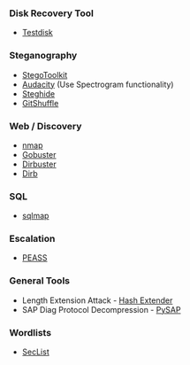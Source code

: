 
### Disk Recovery Tool

- [Testdisk](https://www.cgsecurity.org/wiki/TestDisk)

### Steganography

- [StegoToolkit](https://github.com/DominicBreuker/stego-toolkit)
- [Audacity](https://www.audacityteam.org/) (Use Spectrogram functionality)
- [Steghide](http://steghide.sourceforge.net/index.php)
- [GitShuffle](http://manpages.ubuntu.com/manpages/bionic/man1/gifshuffle.1.html)

### Web / Discovery

- [nmap](https://nmap.org/)
- [Gobuster](https://github.com/OJ/gobuster)
- [Dirbuster](https://github.com/KajanM/DirBuster)
- [Dirb](https://tools.kali.org/web-applications/dirb)

### SQL

- [sqlmap](https://github.com/sqlmapproject/sqlmap)

### Escalation

- [PEASS](https://github.com/carlospolop/privilege-escalation-awesome-scripts-suite)

### General Tools

- Length Extension Attack - [Hash Extender](https://github.com/iagox86/hash_extender)
- SAP Diag Protocol Decompression - [PySAP](https://github.com/SecureAuthCorp/pysap)

### Wordlists

- [SecList](https://github.com/danielmiessler/SecLists)
